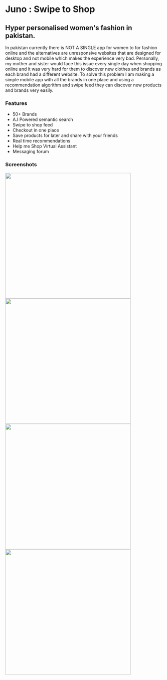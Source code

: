 # Juno : Swipe to Shop 
## Hyper personalised women's fashion in pakistan.

In pakistan currently there is NOT A SINGLE app for women
to for fashion online and the alternatives are unresponsive
websites that are designed for desktop and not mobile which 
makes the experience very bad. Personally, my mother and sister
would face this issue every single day when shopping online 
and it was very hard for them to discover new clothes and brands as each brand had a different website. To solve this problem I am making a simple mobile app with all the brands in one place and using a recommendation algorithm and swipe feed they can discover new products and brands very easily.

### Features
* 50+ Brands
* A.I Powered semantic search
* Swipe to shop feed
* Checkout in one place
* Save products for later and share with your friends
* Real time recommendations
* Help me Shop Virtual Assistant
* Messaging forum


### Screenshots
<img src="./screenshots/1.png" width="400">
<img src="./screenshots/2.png" width="400">
<img src="./screenshots/3.png" width="400">
<img src="./screenshots/4.png" width="400">
